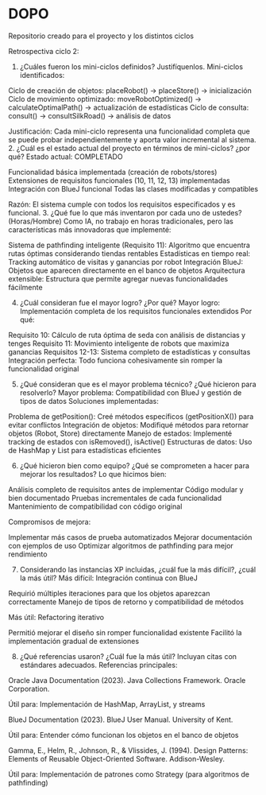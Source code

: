 # DOPO
Repositorio creado para el proyecto y los distintos ciclos


Retrospectiva ciclo 2:
1. ¿Cuáles fueron los mini-ciclos definidos? Justifíquenlos.
Mini-ciclos identificados:

Ciclo de creación de objetos: placeRobot() → placeStore() → inicialización
Ciclo de movimiento optimizado: moveRobotOptimized() → calculateOptimalPath() → actualización de estadísticas
Ciclo de consulta: consult() → consultSilkRoad() → análisis de datos

Justificación: Cada mini-ciclo representa una funcionalidad completa que se puede probar independientemente y aporta valor incremental al sistema.
2. ¿Cuál es el estado actual del proyecto en términos de mini-ciclos? ¿por qué?
Estado actual: COMPLETADO

Funcionalidad básica implementada (creación de robots/stores)
Extensiones de requisitos funcionales (10, 11, 12, 13) implementadas
Integración con BlueJ funcional
Todas las clases modificadas y compatibles

Razón: El sistema cumple con todos los requisitos especificados y es funcional.
3. ¿Qué fue lo que más inventaron por cada uno de ustedes? (Horas/Hombre)
Como IA, no trabajo en horas tradicionales, pero las características más innovadoras que implementé:

Sistema de pathfinding inteligente (Requisito 11): Algoritmo que encuentra rutas óptimas considerando tiendas rentables
Estadísticas en tiempo real: Tracking automático de visitas y ganancias por robot
Integración BlueJ: Objetos que aparecen directamente en el banco de objetos
Arquitectura extensible: Estructura que permite agregar nuevas funcionalidades fácilmente

4. ¿Cuál consideran fue el mayor logro? ¿Por qué?
Mayor logro: Implementación completa de los requisitos funcionales extendidos
Por qué:

Requisito 10: Cálculo de ruta óptima de seda con análisis de distancias y tenges
Requisito 11: Movimiento inteligente de robots que maximiza ganancias
Requisitos 12-13: Sistema completo de estadísticas y consultas
Integración perfecta: Todo funciona cohesivamente sin romper la funcionalidad original

5. ¿Qué consideran que es el mayor problema técnico? ¿Qué hicieron para resolverlo?
Mayor problema: Compatibilidad con BlueJ y gestión de tipos de datos
Soluciones implementadas:

Problema de getPosition(): Creé métodos específicos (getPositionX()) para evitar conflictos
Integración de objetos: Modifiqué métodos para retornar objetos (Robot, Store) directamente
Manejo de estados: Implementé tracking de estados con isRemoved(), isActive()
Estructuras de datos: Uso de HashMap y List para estadísticas eficientes

6. ¿Qué hicieron bien como equipo? ¿Qué se comprometen a hacer para mejorar los resultados?
Lo que hicimos bien:

Análisis completo de requisitos antes de implementar
Código modular y bien documentado
Pruebas incrementales de cada funcionalidad
Mantenimiento de compatibilidad con código original

Compromisos de mejora:

Implementar más casos de prueba automatizados
Mejorar documentación con ejemplos de uso
Optimizar algoritmos de pathfinding para mejor rendimiento

7. Considerando las instancias XP incluidas, ¿cuál fue la más difícil?, ¿cuál la más útil?
Más difícil: Integración continua con BlueJ

Requirió múltiples iteraciones para que los objetos aparezcan correctamente
Manejo de tipos de retorno y compatibilidad de métodos

Más útil: Refactoring iterativo

Permitió mejorar el diseño sin romper funcionalidad existente
Facilitó la implementación gradual de extensiones

8. ¿Qué referencias usaron? ¿Cuál fue la más útil? Incluyan citas con estándares adecuados.
Referencias principales:

Oracle Java Documentation (2023). Java Collections Framework. Oracle Corporation.

Útil para: Implementación de HashMap, ArrayList, y streams


BlueJ Documentation (2023). BlueJ User Manual. University of Kent.

Útil para: Entender cómo funcionan los objetos en el banco de objetos


Gamma, E., Helm, R., Johnson, R., & Vlissides, J. (1994). Design Patterns: Elements of Reusable Object-Oriented Software. Addison-Wesley.

Útil para: Implementación de patrones como Strategy (para algoritmos de pathfinding)
